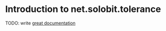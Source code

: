 # Introduction to net.solobit.tolerance

TODO: write [great documentation](http://jacobian.org/writing/great-documentation/what-to-write/)

